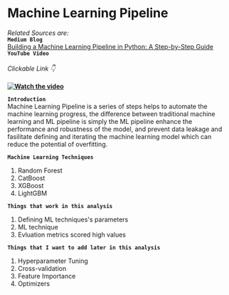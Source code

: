 # Machine Learning Pipeline<br>
<i>Related Sources are:</i><br>
**`Medium Blog`**<br>
[Building a Machine Learning Pipeline in Python: A Step-by-Step Guide](https://medium.com/@ronysoliman/machine-learning-pipeline-comprehensive-guide-practical-example-in-python-c60ca46b4a94)
<br>
**`YouTube Video`**<br><br><i>Clickable Link 👇</i><br><br>
<b>[![Watch the video](https://i.ytimg.com/vi/zwgsjNlmRCU/hqdefault.jpg?sqp=-oaymwEnCNACELwBSFryq4qpAxkIARUAAIhCGAHYAQHiAQoIGBACGAY4AUAB&rs=AOn4CLAGn1pN3VTrbueSl307McFG6-Izpw)](https://www.youtube.com/embed/zwgsjNlmRCU?si=-D1y0ELPL0F_KZl6)</b>

**`Introduction`**<br>
Machine Learning Pipeline is a series of steps helps to automate the machine learning progress, the difference between traditional machine learning and ML pipeline is simply the ML pipeline enhance the performance and robustness of the model, and prevent data leakage and fasilitate defining and iterating the machine learning model which can reduce the potential of overfitting.

**`Machine Learning Techniques`**<br>
1. Random Forest
2. CatBoost
3. XGBoost
4. LightGBM

**`Things that work in this analysis`**<br>
1. Defining ML techniques's parameters
2. ML technique
3. Evluation metrics scored high values 

**`Things that I want to add later in this analysis`**<br>
1. Hyperparameter Tuning
2. Cross-validation
3. Feature Importance
4. Optimizers
